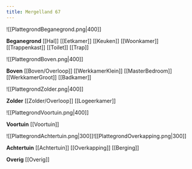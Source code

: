 ```yaml
---
title: Mergelland 67
---
```

![[PlattegrondBeganegrond.png|400]]

**Beganegrond**
[[Hal]]
[[Eetkamer]]
[[Keuken]]
[[Woonkamer]]
[[Trappenkast]]
[[Toilet]]
[[Trap]]

![[PlattegrondBoven.png|400]]

**Boven**
[[Boven/Overloop]]
[[WerkkamerKlein]]
[[MasterBedroom]]
[[WerkkamerGroot]]
[[Badkamer]]

![[PlattegrondZolder.png|400]]

**Zolder**
[[Zolder/Overloop]]
[[Logeerkamer]]

![[PlattegrondVoortuin.png|400]]

**Voortuin**
[[Voortuin]]

![[PlattegrondAchtertuin.png|300]]![[PlattegrondOverkapping.png|300]]


**Achtertuin**
[[Achtertuin]]
[[Overkapping]]
[[Berging]]

**Overig**
[[Overig]]


